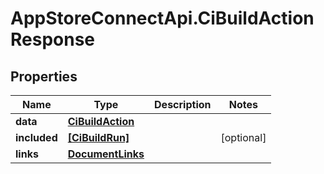 # AppStoreConnectApi.CiBuildActionResponse

## Properties

Name | Type | Description | Notes
------------ | ------------- | ------------- | -------------
**data** | [**CiBuildAction**](CiBuildAction.md) |  | 
**included** | [**[CiBuildRun]**](CiBuildRun.md) |  | [optional] 
**links** | [**DocumentLinks**](DocumentLinks.md) |  | 


